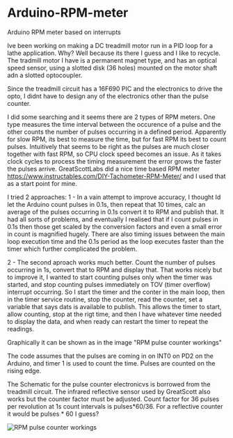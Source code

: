 # Arduino-RPM-meter
Arduino RPM meter based on interrupts 

Ive been working on making a DC treadmill motor run in a PID loop for a lathe application.  Why?  Well because its there I guess and I like to recycle.   The tradmill motor I have is a permanent magnet type, and has an optical speed sensor, using a slotted disk (36 holes) mounted on the motor shaft adn a slotted optocoupler.

Since the treadmill circuit has a 16F690 PIC and the electronics to drive the opto, I didnt have to design any of the electronics other than the pulse counter. 

I did some searching and it seems there are 2 types of RPM meters.  One type measures the time interval between the occurence of a pulse and the other counts the number of pulses occurring in a defined period.  Apparently for slow RPM, its best to measure the time, but for fast RPM its best to count pulses. Intuitively that seems to be right as the pulses are much closer together with fast RPM, so CPU clock speed becomes an issue.  As it takes clock cycles to process the timing measurement the error grows the faster the pulses arrive. GreatScottLabs did a nice time based RPM meter  https://www.instructables.com/DIY-Tachometer-RPM-Meter/ and I used that as a start point for mine.

I tried 2 approaches:
1 - In a vain attempt to improve accuracy, I thought Id let the Arduino count pulses in 0.1s, then repeat that 10 times, calc an average of the pulses occurring in 0.1s convert it to RPM and publish that.  It had all sorts of problems, and eventually I realised that if I count pulses in 0.1s then those get scaled by the conversion factors and even a small error in count is magnified hugely.  There are also timing issues between the main loop execution time and the 0.1s period as the loop executes faster than the timer which further complicated the problem.

2 - The second aproach works much better.  Count the number of pulses occurring in 1s, convert that to RPM and display that. That works nicely but to improve it, I wanted to start counting pulses only when the timer was started, and stop counting pulses immediately on TOV (timer overflow) interrupt occurring.  So I start the timer and the conter in the main loop, then in the timer service routine, stop the counter, read the counter, set a variable that says dats is available to publish.  This allows the timer to start, allow counting, stop at the rigt time, and then I have whatever time needed to display the data, and when ready can restart the timer to repeat the readings.

Graphically it can be shown as in the image "RPM pulse counter workings"

The code assumes that the pulses are coming in on INT0 on PD2 on the Arduino, and timer 1 is used to count the time.  Pulses are counted on the rising edge.

The Schematic for the pulse counter electronicvs is borrowed from the treadmill circuit.  The infrared reflective sensor used by GreatScott also works but the counter factor must be adjusted.  Count factor for 36 pulses per revolution at 1s count intervals is pulses*60/36.  For a reflective counter it would be pulses * 60 I guess? 

![RPM pulse counter workings](https://user-images.githubusercontent.com/78244043/127774834-80ffe884-591f-4f94-9c57-251e17349553.png)
